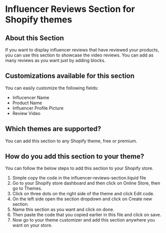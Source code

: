<h1>Influencer Reviews Section for Shopify themes</h1>
<h2>About this Section</h2>
<p>If you want to display influencer reviews that have reviewed your products, you can use this section to showcase the video reviews. You can add as many reviews as you want just by adding blocks.</p>
<h2>Customizations available for this section</h2>
<p>You can easily customize the following fields:</p>
<ul>
  <li>Influcencer Name</li>
  <li>Product Name</li>
  <li>Influencer Profile Picture</li>
  <li>Review Video</li>
</ul>
<h2>Which themes are supported?</h2>
<p>You can add this section to any Shopify theme, free or premium.</p>
<h2>How do you add this section to your theme?</h2>
<p>You can follow the below steps to add this section to your Shopify store.</p>
<ol>
  <li>Simple copy the code in the influencer-reviews-section.liquid file</li>
  <li>Go to your Shopify store dashboard and then click on Online Store, then go to Themes.</li>
  <li>Click on three dots on the right side of the theme and click Edit code.</li>
  <li>On the left side open the section dropdown and click on Create new section.</li>
  <li>Name this section as you want and click on done.</li>
  <li>Then paste the code that you copied earlier in this file and click on save.</li>
  <li>Now go to your theme customizer and add this section anywhere you want on your store.</li>
</ol>

